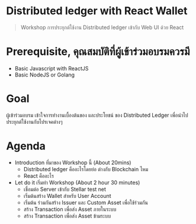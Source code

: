 # Distributed ledger with React Wallet

> Workshop การประยุกต์ใช้งาน Distributed ledger เข้ากับ Web UI ด้วย React

# Prerequisite, คุณสมบัติที่ผู้เข้าร่วมอบรมควรมี
- Basic Javascript with ReactJS
- Basic NodeJS or Golang

# Goal
ผู้เข้าร่วมอบรม เข้าใจการทำงานเบื้องต้นของ และประโยชน์ ของ Distributed Ledger เพื่อนำไปประยุกต์ใช้งานกับโปรเจคต่างๆ

# Agenda

- Introduction ที่มาของ Workshop นี้ (About 20mins)
  - Distributed ledger คืออะไรโดยย่อ ต่างกับ Blockchain ไหม
  - React คืออะไร
- Let do it เริ่มทำ Workshop (About 2 hour 30 minutes)
  - เชื่อมต่อ Server เข้ากับ Stellar test net
  - เริ่มต้นสร้าง Wallet สำหรับ User Account
  - เริ่มต้น ร่วมกันสร้าง Issuer และ Custom Asset เพื่อใช้ร่วมกัน
  - สร้าง Transaction เพื่อส่ง Asset ภายในระบบ
  - สร้าง Transaction เพื่อส่ง Asset ข้ามระบบ
